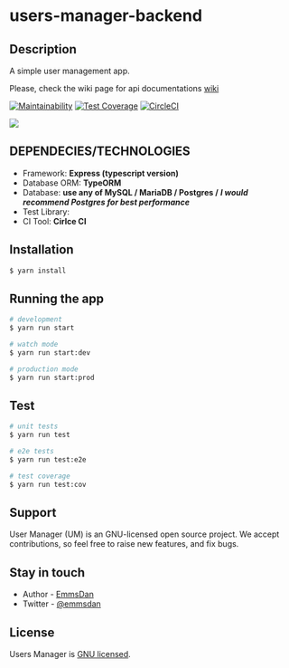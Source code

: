 # users-manager-backend

## Description
 A simple user management app.
 
 Please, check the wiki page for api documentations [wiki](./wiki)

[![Maintainability](https://api.codeclimate.com/v1/badges/f9ead38a82500b742868/maintainability)](https://codeclimate.com/github/emmsdan/user-manager-backend/maintainability) [![Test Coverage](https://api.codeclimate.com/v1/badges/f9ead38a82500b742868/test_coverage)](https://codeclimate.com/github/emmsdan/user-manager-backend/test_coverage) [![CircleCI](https://circleci.com/gh/emmsdan/user-manager-backend.svg?style=svg)](https://circleci.com/gh/emmsdan/user-manager-backend)

[![](https://img.shields.io/badge/Protected_by-Hound-a873d1.svg)](https://houndci.com)
## DEPENDECIES/TECHNOLOGIES
- Framework: **Express (typescript version)**
- Database ORM: **TypeORM**
- Database: **use any of MySQL / MariaDB / Postgres /** ***I would recommend Postgres for best performance***
- Test Library:
- CI Tool: **Cirlce CI**

## Installation

```bash
$ yarn install
```

## Running the app

```bash
# development
$ yarn run start

# watch mode
$ yarn run start:dev

# production mode
$ yarn run start:prod
```

## Test

```bash
# unit tests
$ yarn run test

# e2e tests
$ yarn run test:e2e

# test coverage
$ yarn run test:cov
```

## Support

User Manager (UM) is an GNU-licensed open source project. We accept contributions, so feel free to raise new features, and fix bugs.

## Stay in touch

- Author - [EmmsDan](https://github.com/emmsdan)
- Twitter - [@emmsdan](https://twitter.com/emmsdan)

## License

  Users Manager is [GNU licensed](LICENSE).
